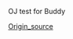 OJ test for Buddy

[Origin_source](https://github.com/John-Steve-C/OS-Homework/tree/master/practice-2/practice_2-1)